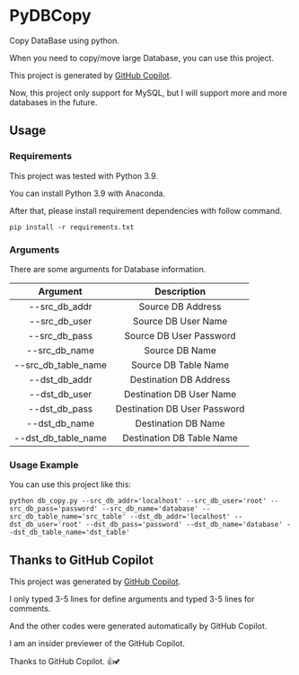 # PyDBCopy

Copy DataBase using python.

When you need to copy/move large Database, you can use this project.

This project is generated by [GitHub Copilot](https://copilot.github.com/).

Now, this project only support for MySQL, but I will support more and more databases in the future.

## Usage

### Requirements

This project was tested with Python 3.9.

You can install Python 3.9 with Anaconda.

After that, please install requirement dependencies with follow command.

    pip install -r requirements.txt

### Arguments

There are some arguments for Database information.

| Argument | Description |
| :----: | :----: |
| --src_db_addr | Source DB Address |
| --src_db_user | Source DB User Name |
| --src_db_pass | Source DB User Password |
| --src_db_name | Source DB Name |
| --src_db_table_name | Source DB Table Name |
| --dst_db_addr | Destination DB Address |
| --dst_db_user | Destination DB User Name |
| --dst_db_pass | Destination DB User Password |
| --dst_db_name | Destination DB Name |
| --dst_db_table_name | Destination DB Table Name |

### Usage Example

You can use this project like this:

    python db_copy.py --src_db_addr='localhost' --src_db_user='root' --src_db_pass='password' --src_db_name='database' --src_db_table_name='src_table' --dst_db_addr='localhost' --dst_db_user='root' --dst_db_pass='password' --dst_db_name='database' --dst_db_table_name='dst_table'


## Thanks to GitHub Copilot

This project was generated by [GitHub Copilot](https://copilot.github.com/).

I only typed 3-5 lines for define arguments and typed 3-5 lines for comments.

And the other codes were generated automatically by GitHub Copilot.

I am an insider previewer of the GitHub Copilot.

Thanks to GitHub Copilot. 👍💕
